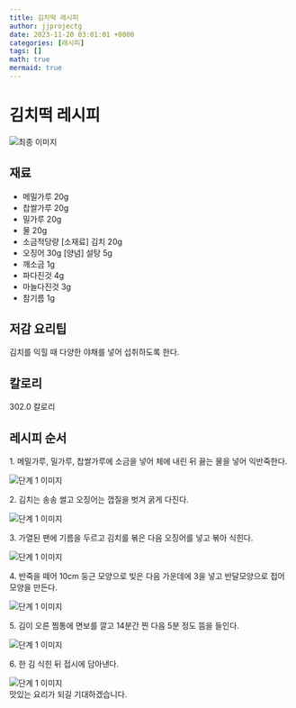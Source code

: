 ```yaml
---
title: 김치떡 레시피
author: jjprojectg
date: 2023-11-20 03:01:01 +0000
categories: [레시피]
tags: []
math: true
mermaid: true
---
```

<meta name="og:type" content="website"/>
<meta charset="UTF-8"/>
<div class="header">
  <h1>김치떡 레시피</h1>
</div>

<div class="container my-4">
  <div class="row">
    <div class="col-12 col-md-6">
      <div class="recipe-image">
        <img src="http://www.foodsafetykorea.go.kr/uploadimg/20141117/20141117053647_1416213407139.jpg" class="step-image" alt="최종 이미지"/>
      </div>
    </div>
    <div class="col-12 col-md-6">
      <div class="ingredients">
        <h2>재료</h2>
        <ul class="card">
          <li> 메밀가루 20g </li>
          <li>  찹쌀가루 20g </li>
          <li>  밀가루 20g </li>
          <li>  물 20g </li>
          <li>  소금적당량 [소재료] 김치 20g </li>
          <li>  오징어 30g [양념] 설탕 5g </li>
          <li>  깨소금 1g </li>
          <li>  파다진것 4g </li>
          <li>  마늘다진것 3g </li>
          <li>  참기름 1g </li>
</ul>
      </div>
    </div>
    <div class="col-12 col-md-6">
      <div class="ingredients">
        <h2>저감 요리팁</h2>
        <div class="card"> 
          <p>
            김치를 익힐 때 다양한 야채를 넣어 섭취하도록 한다.
          </p>
        </div>
      </div>
      <div class="ingredients">
        <h2>칼로리</h2>
        <div class="card"> 
          <p>
            302.0 칼로리
          </p>
        </div>
      </div>
    </div>
  </div>

  <h2 class="my-4">레시피 순서</h2>
  <div class="card recipe-card">
    <div class="card-body recipe-step">
      <p class="card-text step-description">1. 메밀가루, 밀가루, 찹쌀가루에 소금을 넣어 체에 내린 뒤 끓는 물을 넣어 익반죽한다.</p>
      <img src="http://www.foodsafetykorea.go.kr/uploadimg/cook/956-1.jpg" alt="단계 1 이미지" class="step-image"/>
    </div>
  </div>
  <div class="card recipe-card">
    <div class="card-body recipe-step">
      <p class="card-text step-description">2. 김치는 송송 썰고 오징어는 껍질을 벗겨 굵게 다진다.</p>
      <img src="http://www.foodsafetykorea.go.kr/uploadimg/cook/956-2.jpg" alt="단계 1 이미지" class="step-image"/>
    </div>
  </div>
  <div class="card recipe-card">
    <div class="card-body recipe-step">
      <p class="card-text step-description">3. 가열된 팬에 기름을 두르고 김치를 볶은 다음 오징어를 넣고 볶아 식힌다.</p>
      <img src="http://www.foodsafetykorea.go.kr/uploadimg/cook/956-3.jpg" alt="단계 1 이미지" class="step-image"/>
    </div>
  </div>
  <div class="card recipe-card">
    <div class="card-body recipe-step">
      <p class="card-text step-description">4. 반죽을 떼어 10cm 둥근 모양으로 빚은 다음 가운데에 3을 넣고 반달모양으로 접어 모양을 만든다.</p>
      <img src="http://www.foodsafetykorea.go.kr/uploadimg/cook/956-4.jpg" alt="단계 1 이미지" class="step-image"/>
    </div>
  </div>
  <div class="card recipe-card">
    <div class="card-body recipe-step">
      <p class="card-text step-description">5. 김이 오른 찜통에 면보를 깔고 14분간 찐 다음 5분 정도 뜸을 들인다.</p>
      <img src="http://www.foodsafetykorea.go.kr/uploadimg/cook/956-5.jpg" alt="단계 1 이미지" class="step-image"/>
    </div>
  </div>
  <div class="card recipe-card">
    <div class="card-body recipe-step">
      <p class="card-text step-description">6. 한 김 식힌 뒤 접시에 담아낸다.</p>
      <img src="http://www.foodsafetykorea.go.kr/uploadimg/cook/956-6.jpg" alt="단계 1 이미지" class="step-image"/>
    </div>
  </div>

</div>
맛있는 요리가 되길 기대하겠습니다.
